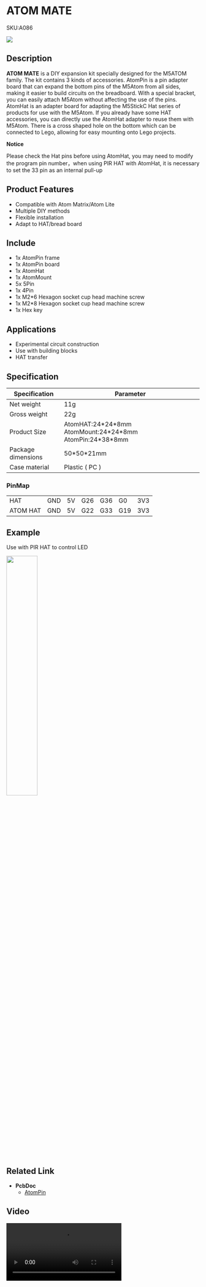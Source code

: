 # ATOM MATE

<el-tag effect="plain">SKU:A086</el-tag>

<div class="product_pic"><img src="assets/img/product_pics/atom_base/atommate/atom_mate.webp"></div>

## Description

**ATOM MATE** is a DIY expansion kit specially designed for the M5ATOM family. The kit contains 3 kinds of accessories. AtomPin is a pin adapter board that can expand the bottom pins of the M5Atom from all sides, making it easier to build circuits on the breadboard. With a special bracket, you can easily attach M5Atom without affecting the use of the pins. AtomHat is an adapter board for adapting the M5StickC Hat series of products for use with the M5Atom. If you already have some HAT accessories, you can directly use the AtomHat adapter to reuse them with M5Atom. There is a cross shaped hole on the bottom which can be connected to Lego, allowing for easy mounting onto Lego projects.

**Notice**

Please check the Hat pins before using AtomHat, you may need to modify the program pin number，when using PIR HAT with AtomHat, it is necessary to set the 33 pin as an internal pull-up

## Product Features

- Compatible with Atom Matrix/Atom Lite
- Multiple DIY methods
- Flexible installation
- Adapt to HAT/bread board

## Include

-  1x AtomPin frame
-  1x AtomPin board
-  1x AtomHat
-  1x AtomMount
-  5x 5Pin
-  1x 4Pin
-  1x M2*6 Hexagon socket cup head machine screw
-  1x M2*8 Hexagon socket cup head machine screw
-  1x Hex key

## Applications

- Experimental circuit construction
- Use with building blocks
- HAT transfer

## Specification

<table class="table-1">
    <thead>
    <tr>
        <th>Specification</th>
        <th>Parameter</th>
    </tr>
    </thead>
    <tbody>
        <tr>
            <td>Net weight</td>
            <td>11g</td>
        </tr>
        <tr>
            <td>Gross weight</td>
            <td>22g</td>
        </tr>
        <tr>
            <td>Product Size</td>
            <td>AtomHAT:24*24*8mm AtomMount:24*24*8mm AtomPin:24*38*8mm</td>
        </tr>
        <tr>
            <td>Package dimensions</td>
            <td>50*50*21mm</td>
        </tr>
        <tr>
            <td>Case material</td>
            <td>Plastic ( PC )</td>
        </tr>
     </tbody>
</table>

### PinMap

<table>
 <tr><td>HAT</td><td>GND</td><td>5V</td><td>G26</td><td>G36</td><td>G0</td><td>3V3</td></tr>
 <tr><td>ATOM HAT</td><td>GND</td><td>5V</td><td>G22</td><td>G33</td><td>G19</td><td>3V3</td></tr>
</table>

## Example

Use with PIR HAT to control LED

<img src="assets/img/product_pics/atom_base/atommate/atomhat_uiflow.webp" width = "40%">

## Related Link

-  **PcbDoc** 
    - [AtomPin](https://github.com/m5stack/m5-structural-design-file/blob/master/PCB/AtomPin.PcbDoc)

## Video

<video class="video_size" controls>
    <source src="https://m5stack.oss-cn-shenzhen.aliyuncs.com/video/Product_example_video/AtomBase/ATOM-MATE.mp4" type="video/mp4">
</video>

<script>

   var purchase_link = 'https://m5stack.com/collections/all/products/atomic-proto-kit';


   var quickstart_link = '';

   anchor_search(purchase_link);
   scrollFunc();

</script>

